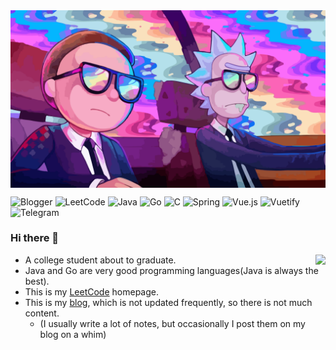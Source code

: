 
<img align="center" src="https://github.com/WeiLaiR/WeiLaiR/blob/main/R%26M.jpg">

![Blogger](https://img.shields.io/badge/Blogger-FF5722?style=for-the-badge&logo=blogger&logoColor=white) ![LeetCode](https://img.shields.io/badge/LeetCode-000000?style=for-the-badge&logo=LeetCode&logoColor=#d16c06) ![Java](https://img.shields.io/badge/java-%23ED8B00.svg?style=for-the-badge&logo=java&logoColor=white) ![Go](https://img.shields.io/badge/go-%2300ADD8.svg?style=for-the-badge&logo=go&logoColor=white) ![C](https://img.shields.io/badge/c-%2300599C.svg?style=for-the-badge&logo=c&logoColor=white) ![Spring](https://img.shields.io/badge/spring-%236DB33F.svg?style=for-the-badge&logo=spring&logoColor=white)  ![Vue.js](https://img.shields.io/badge/vuejs-%2335495e.svg?style=for-the-badge&logo=vuedotjs&logoColor=%234FC08D) ![Vuetify](https://img.shields.io/badge/Vuetify-1867C0?style=for-the-badge&logo=vuetify&logoColor=AEDDFF)  ![Telegram](https://img.shields.io/badge/Telegram-2CA5E0?style=for-the-badge&logo=telegram&logoColor=white) 

### Hi there 👋

<img align="right" src="https://github-readme-stats-ruby-one.vercel.app/api?username=WeiLaiR&show_icons=true&theme=vue">

<!-- <img  src="https://github-readme-stats-ruby-one.vercel.app/api/top-langs/?username=WeiLaiR&layout=compact&hide_border=true&langs_count=10" alt="WeiLai's Most used languages"> -->

* A college student about to graduate.
* Java and Go are very good programming languages(Java is always the best).
* This is my [LeetCode](https://leetcode.cn/u/weilai-/) homepage.
* This is my [blog](https://baiblog.top), which is not updated frequently, so there is not much content.
  * (I usually write a lot of notes, but occasionally I post them on my blog on a whim)









